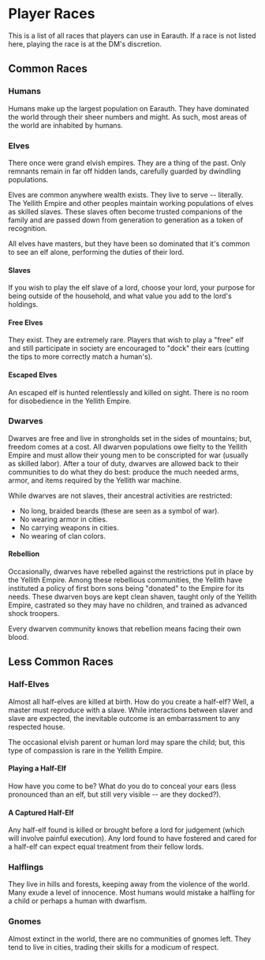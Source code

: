 # Player Races

This is a list of all races that players can use in Earauth. If a race is not listed here, playing the race is at the DM's discretion.

## Common Races

### Humans

Humans make up the largest population on Earauth. They have dominated the world through their sheer numbers and might. As such, most areas of the world are inhabited by humans.

### Elves

There once were grand elvish empires. They are a thing of the past. Only remnants remain in far off hidden lands, carefully guarded by dwindling populations.

Elves are common anywhere wealth exists. They live to serve -- literally. The Yellith Empire and other peoples maintain working populations of elves as skilled slaves. These slaves often become trusted companions of the family and are passed down from generation to generation as a token of recognition.

All elves have masters, but they have been so dominated that it's common to see an elf alone, performing the duties of their lord.

#### Slaves

If you wish to play the elf slave of a lord, choose your lord, your purpose for being outside of the household, and what value you add to the lord's holdings.

#### Free Elves

They exist. They are extremely rare. Players that wish to play a "free" elf and still participate in society are encouraged to "dock" their ears (cutting the tips to more correctly match a human's).

#### Escaped Elves

An escaped elf is hunted relentlessly and killed on sight. There is no room for disobedience in the Yellith Empire.

### Dwarves

Dwarves are free and live in strongholds set in the sides of mountains; but, freedom comes at a cost. All dwarven populations owe fielty to the Yellith Empire and must allow their young men to be conscripted for war (usually as skilled labor). After a tour of duty, dwarves are allowed back to their communities to do what they do best: produce the much needed arms, armor, and items required by the Yellith war machine.

While dwarves are not slaves, their ancestral activities are restricted:

- No long, braided beards (these are seen as a symbol of war).
- No wearing armor in cities.
- No carrying weapons in cities.
- No wearing of clan colors.

#### Rebellion

Occasionally, dwarves have rebelled against the restrictions put in place by the Yellith Empire. Among these rebellious communities, the Yellith have instituted a policy of first born sons being "donated" to the Empire for its needs. These dwarven boys are kept clean shaven, taught only of the Yellith Empire, castrated so they may have no children, and trained as advanced shock troopers.

Every dwarven community knows that rebellion means facing their own blood.

## Less Common Races

### Half-Elves

Almost all half-elves are killed at birth. How do you create a half-elf? Well, a master must reproduce with a slave. While interactions between slaver and slave are expected, the inevitable outcome is an embarrassment to any respected house.

The occasional elvish parent or human lord may spare the child; but, this type of compassion is rare in the Yellith Empire.

#### Playing a Half-Elf

How have you come to be? What do you do to conceal your ears (less pronounced than an elf, but still very visible -- are they docked?).

#### A Captured Half-Elf

Any half-elf found is killed or brought before a lord for judgement (which will involve painful execution). Any lord found to have fostered and cared for a half-elf can expect equal treatment from their fellow lords.

### Halflings

They live in hills and forests, keeping away from the violence of the world. Many exude a level of innocence. Most humans would mistake a halfling for a child or perhaps a human with dwarfism.

### Gnomes

Almost extinct in the world, there are no communities of gnomes left. They tend to live in cities, trading their skills for a modicum of respect.
